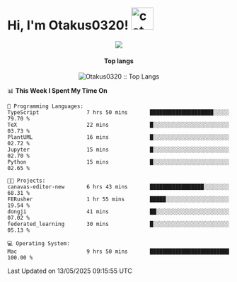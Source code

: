 <h1> Hi, I'm Otakus0320! <img src="https://media.giphy.com/media/mGcNjsfWAjY5AEZNw6/giphy.gif" width="50" alt="cat"></h1>

<p align="center"><a href="https://wakatime.com/@044d69d0-1253-4f60-96b6-5d19a0f9dde5"><img src="https://wakatime.com/badge/user/044d69d0-1253-4f60-96b6-5d19a0f9dde5.svg" /></a></p>

<h4 align="center">Top langs</h4>

<p align="center"><img src="https://github-readme-stats.vercel.app/api/top-langs/?username=Otakus0320&langs_count=10&theme=tokyonight&layout=compact&timestamp={{random_number}}" alt="Otakus0320 :: Top Langs" /></p>

<!--START_SECTION:waka-->
📊 **This Week I Spent My Time On** 

```text
💬 Programming Languages: 
TypeScript               7 hrs 50 mins       ████████████████████░░░░░   79.70 % 
TeX                      22 mins             █░░░░░░░░░░░░░░░░░░░░░░░░   03.73 % 
PlantUML                 16 mins             █░░░░░░░░░░░░░░░░░░░░░░░░   02.72 % 
Jupyter                  15 mins             █░░░░░░░░░░░░░░░░░░░░░░░░   02.70 % 
Python                   15 mins             █░░░░░░░░░░░░░░░░░░░░░░░░   02.65 % 

🐱‍💻 Projects: 
canavas-editor-new       6 hrs 43 mins       █████████████████░░░░░░░░   68.31 % 
FERusher                 1 hr 55 mins        █████░░░░░░░░░░░░░░░░░░░░   19.54 % 
dongji                   41 mins             ██░░░░░░░░░░░░░░░░░░░░░░░   07.02 % 
federated_learning       30 mins             █░░░░░░░░░░░░░░░░░░░░░░░░   05.13 % 

💻 Operating System: 
Mac                      9 hrs 50 mins       █████████████████████████   100.00 % 
```


 Last Updated on 13/05/2025 09:15:55 UTC
<!--END_SECTION:waka-->
